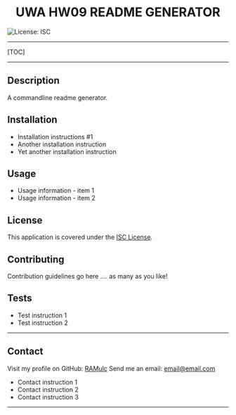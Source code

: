 <h1 align=center>UWA HW09 README GENERATOR</h1>

![License: ISC](https://img.shields.io/badge/License-ISC-blue.svg)

------

[TOC]

------

## Description
A commandline readme generator. 

## Installation
- Installation instructions #1
- Another installation instruction
- Yet another installation instruction 

## Usage
- Usage information - item 1
- Usage information - item 2 

## License
This application is covered under the [ISC License](https://opensource.org/licenses/ISC).

## Contributing
Contribution guidelines go here .... as many as you like! 

## Tests
- Test instruction 1
- Test instruction 2 

------

## Contact
Visit my profile on GitHub: [RAMulc](<https://github.com/RAMulc>)
Send me an email: <email@email.com>

- Contact instruction 1
- Contact instruction 2
- Contact instruction 3

------

